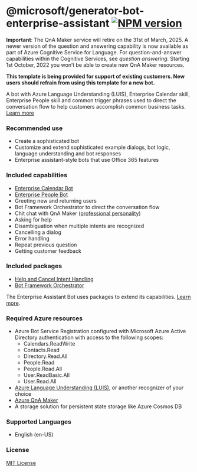 # @microsoft/generator-bot-enterprise-assistant [![NPM version](https://badge.fury.io/js/%40microsoft%2Fgenerator-bot-enterprise-assistant.svg)](https://www.npmjs.com/package/@microsoft/generator-bot-enterprise-assistant)

**Important**: The QnA Maker service will retire on the 31st of March, 2025. A newer version of the question and answering capability is now available as part of Azure Cognitive Service for Language.
For question-and-answer capabilities within the Cognitive Services, see _question answering_. Starting 1st October, 2022 you won’t be able to create new QnA Maker resources.

**This template is being provided for support of existing customers.  New users should refrain from using this template for a new bot.**

A bot with Azure Language Understanding (LUIS), Enterprise Calendar skill, Enterprise People skill and common trigger phrases used to direct the conversation flow to help customers accomplish common business tasks. [Learn more](https://aka.ms/EnterpriseAssistant)

### Recommended use

- Create a sophisticated bot
- Customize and extend sophisticated example dialogs, bot logic, language understanding and bot responses
- Enterprise assistant-style bots that use Office 365 features

### Included capabilities

- [Enterprise Calendar Bot](https://aka.ms/EnterpriseCalendarBot)
- [Enterprise People Bot](https://aka.ms/EnterprisePeopleBot)
- Greeting new and returning users
- Bot Framework Orchestrator to direct the conversation flow
- Chit chat with QnA Maker ([professional personality](https://docs.microsoft.com/en-us/azure/cognitive-services/qnamaker/how-to/chit-chat-knowledge-base?tabs=v1))
- Asking for help
- Disambiguation when multiple intents are recognized
- Cancelling a dialog
- Error handling
- Repeat previous question
- Getting customer feedback

### Included packages

- [Help and Cancel Intent Handling](https://www.nuget.org/packages/Microsoft.Bot.Components.HelpAndCancel/)
- [Bot Framework Orchestrator](https://www.nuget.org/packages/Microsoft.Bot.Builder.AI.Orchestrator/)

The Enterprise Assistant Bot uses packages to extend its capabilities. [Learn more](https://aka.ms/ComponentTemplateDocumentation).

### Required Azure resources

- Azure Bot Service Registration configured with Microsoft Azure Active Directory authentication with access to the following scopes:
    - Calendars.ReadWrite
    - Contacts.Read
    - Directory.Read.All
    - People.Read
    - People.Read.All
    - User.ReadBasic.All
    - User.Read.All
- [Azure Language Understanding (LUIS)](https://docs.microsoft.com/en-us/azure/cognitive-services/luis/what-is-luis), or another recognizer of your choice
- [Azure QnA Maker](https://docs.microsoft.com/en-us/azure/cognitive-services/qnamaker/overview/overview)
- A storage solution for persistent state storage like Azure Cosmos DB

### Supported Languages

- English (en-US)

### License

[MIT License](https://github.com/microsoft/botframework-components/blob/main/LICENSE)

